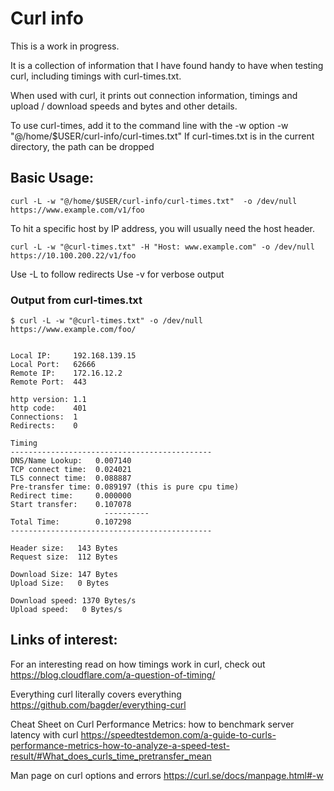 # Curl info

This is a work in progress.

It is a collection of information that I have found handy to have when testing curl, including timings with curl-times.txt.

When used with curl, it prints out connection information, timings and upload / download speeds and bytes and other details.

To use curl-times, add it to the command line with the -w option -w "@/home/$USER/curl-info/curl-times.txt" If curl-times.txt is in the current directory, the path can be dropped

## Basic Usage:
```
curl -L -w "@/home/$USER/curl-info/curl-times.txt"  -o /dev/null https://www.example.com/v1/foo
```
To hit a specific host by IP address, you will usually need the host header.

```
curl -L -w "@curl-times.txt" -H "Host: www.example.com" -o /dev/null https://10.100.200.22/v1/foo
```
Use -L to follow redirects
Use -v for verbose output

### Output from curl-times.txt
```
$ curl -L -w "@curl-times.txt" -o /dev/null https://www.example.com/foo/


Local IP:     192.168.139.15
Local Port:   62666
Remote IP:    172.16.12.2
Remote Port:  443

http version: 1.1
http code:    401
Connections:  1
Redirects:    0

Timing
---------------------------------------------
DNS/Name Lookup:   0.007140
TCP connect time:  0.024021
TLS connect time:  0.088887
Pre-transfer time: 0.089197 (this is pure cpu time)
Redirect time:     0.000000
Start transfer:    0.107078
                     ----------
Total Time:        0.107298
---------------------------------------------

Header size:   143 Bytes
Request size:  112 Bytes

Download Size: 147 Bytes
Upload Size:   0 Bytes

Download speed: 1370 Bytes/s
Upload speed:   0 Bytes/s
```

## Links of interest:
For an interesting read on how timings work in curl, check out
https://blog.cloudflare.com/a-question-of-timing/

Everything curl literally covers everything
https://github.com/bagder/everything-curl

Cheat Sheet on Curl Performance Metrics: how to benchmark server latency with curl
https://speedtestdemon.com/a-guide-to-curls-performance-metrics-how-to-analyze-a-speed-test-result/#What_does_curls_time_pretransfer_mean

Man page on curl options and errors
https://curl.se/docs/manpage.html#-w